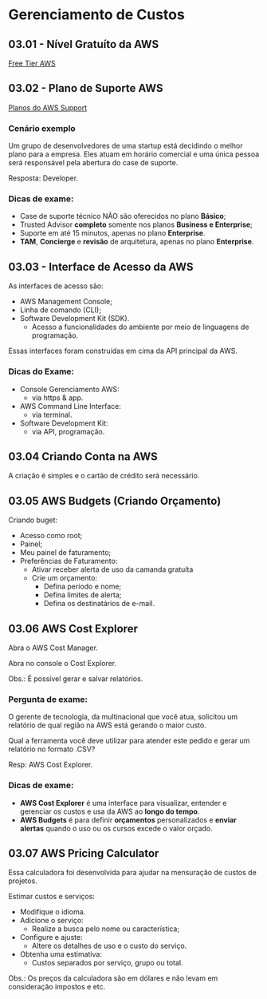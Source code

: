 # Gerenciamento de Custos

## 03.01 - Nível Gratuíto da AWS

[Free Tier AWS](https://aws.amazon.com/pt/free/?all-free-tier.sort-by=item.additionalFields.SortRank&all-free-tier.sort-order=asc&awsf.Free%20Tier%20Types=*all&awsf.Free%20Tier%20Categories=*all)

## 03.02 - Plano de Suporte AWS

[Planos do AWS Support](https://aws.amazon.com/pt/premiumsupport/plans/)

### Cenário exemplo

Um grupo de desenvolvedores de uma startup está decidindo o melhor plano para a empresa. Eles atuam em horário comercial e uma única pessoa será responsável pela abertura do case de suporte.

Resposta: Developer.

### Dicas de exame:
- Case de suporte técnico NÃO são oferecidos no plano **Básico**;
- Trusted Advisor **completo** somente nos planos **Business e Enterprise**;
- Suporte em até 15 minutos, apenas no plano **Enterprise**.
- **TAM**, **Concierge** e **revisão** de arquitetura, apenas no plano **Enterprise**.

## 03.03 - Interface de Acesso da AWS

As interfaces de acesso são:
- AWS Management Console;
- Linha de comando (CLI);
- Software Development Kit (SDK).
    - Acesso a funcionalidades do ambiente por meio de linguagens de programação.

Essas interfaces foram construídas em cima da API principal da AWS.

### Dicas do Exame:
- Console Gerenciamento AWS:
    - via https & app.
- AWS Command Line Interface:
    - via terminal.
- Software Development Kit:
    - via API, programação.

## 03.04 Criando Conta na AWS

A criação é simples e o cartão de crédito será necessário.

## 03.05 AWS Budgets (Criando Orçamento)

Criando buget:
- Acesso como root;
- Painel;
- Meu painel de faturamento;
- Preferências de Faturamento:
    - Ativar receber alerta de uso da camanda gratuíta
    - Crie um orçamento:
        - Defina período e nome;
        - Defina limites de alerta;
        - Defina os destinatários de e-mail.

## 03.06 AWS Cost Explorer

Abra o AWS Cost Manager.

Abra no console o Cost Explorer.

Obs.: É possível gerar e salvar relatórios.

### Pergunta de exame:

O gerente de tecnologia, da multinacional que você atua, solicitou um relatório de qual região na AWS está gerando o maior custo.

Qual a ferramenta você deve utilizar para atender este pedido e gerar um relatório no formato .CSV?

Resp: AWS Cost Explorer.

### Dicas de exame:
- **AWS Cost Explorer** é uma interface para visualizar, entender e gerenciar os custos e usa da AWS ao **longo do tempo**.
- **AWS Budgets** é para definir **orçamentos** personalizados e **enviar alertas** quando o uso ou os cursos excede o valor orçado.

## 03.07 AWS Pricing Calculator

Essa calculadora foi desenvolvida para ajudar na mensuração de custos de projetos.

Estimar custos e serviços:
- Modifique o idioma.
- Adicione o serviço:
    - Realize a busca pelo nome ou característica;
- Configure e ajuste:
    - Altere os detalhes de uso e o custo do serviço.
- Obtenha uma estimativa:
    - Custos separados por serviço, grupo ou total.

Obs.: Os preços da calculadora são em dólares e não levam em consideração impostos e etc.
